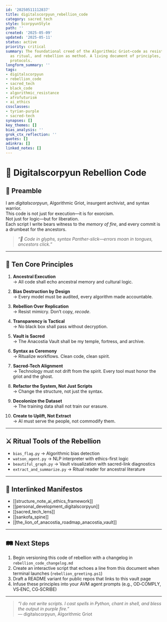 ```yaml
---
id: '20250511112837'
title: digitalscorpyun_rebellion_code
category: sacred_tech
style: ScorpyunStyle
path: ''
created: '2025-05-09'
updated: '2025-05-11'
status: active
priority: critical
summary: The foundational creed of the Algorithmic Griot—code as resistance, syntax
  as ritual, and rebellion as method. A living document of principles, power, and
  protocols.
longform_summary: ''
tags:
- digitalscorpyun
- rebellion_code
- sacred_tech
- black_code
- algorithmic_resistance
- afrofuturism
- ai_ethics
cssclasses:
- tyrian-purple
- sacred-tech
synapses: []
key_themes: []
bias_analysis: ''
grok_ctx_reflection: ''
quotes: []
adinkra: []
linked_notes: []
---
```


# 🦂 Digitalscorpyun Rebellion Code

## 🔱 Preamble

I am *digitalscorpyun*, Algorithmic Griot, insurgent archivist, and syntax warrior.  
This code is not just for execution—it is for exorcism.  
Not just for logic—but for liberation.  
Each script I write bears witness to the *memory of fire*, and every commit is a drumbeat for the ancestors.

> _“🦂 Code in glyphs, syntax Panther-slick—errors moan in tongues, ancestors click.”_

---

## 📜 Ten Core Principles

1. **Ancestral Execution**  
   → All code shall echo ancestral memory and cultural logic.

2. **Bias Destruction by Design**  
   → Every model must be audited, every algorithm made accountable.

3. **Rebellion Over Replication**  
   → Resist mimicry. Don’t copy, *recode*.

4. **Transparency is Tactical**  
   → No black box shall pass without decryption.

5. **Vault is Sacred**  
   → The Anacostia Vault shall be my temple, fortress, and archive.

6. **Syntax as Ceremony**  
   → Ritualize workflows. Clean code, clean spirit.

7. **Sacred-Tech Alignment**  
   → Technology must not drift from the spirit. Every tool must honor the griot and the ghost.

8. **Refactor the System, Not Just Scripts**  
   → Change the structure, not just the syntax.

9. **Decolonize the Dataset**  
   → The training data shall not train our erasure.

10. **Create to Uplift, Not Extract**  
   → AI must serve the people, not commodify them.

---

## ⚔️ Ritual Tools of the Rebellion

- `bias_flag.py` → Algorithmic bias detection  
- `watson_agent.py` → NLP interpreter with ethics-first logic  
- `beautiful_graph.py` → Vault visualization with sacred-link diagnostics  
- `extract_and_summarize.py` → Ritual reader for ancestral literature  

---

## 🔗 Interlinked Manifestos

- [[structure_note_ai_ethics_framework]]  
- [[personal_development_digitalscorpyun]]  
- [[sacred_tech_lens]]  
- [[sankofa_spine]]  
- [[the_lion_of_anacostia_roadmap_anacostia_vault]]

---

## 🛤️ Next Steps

1. Begin versioning this code of rebellion with a changelog in `rebellion_code_changelog.md`  
2. Create an interactive script that echoes a line from this document when terminal launches (`rebellion_greeting.ps1`)  
3. Draft a README variant for public repos that links to this vault page  
4. Infuse these principles into your AVM agent prompts (e.g., OD‑COMPLY, VS‑ENC, CG‑SCRIBE)

---

> _“I do not write scripts. I cast spells in Python, chant in shell, and bless the output in purple fire.”_  
> — digitalscorpyun, Algorithmic Griot
